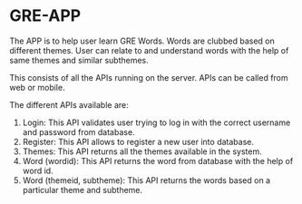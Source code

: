 # GRE-APP


The APP is to help user learn GRE Words. Words are clubbed based on different themes. User can relate to and understand words with
the help of same themes and similar subthemes.

This consists of all the APIs running on the server. APIs can be called from web or mobile.

The different APIs available are:

1) Login: This API validates user trying to log in with the correct username and password from database.
2) Register: This API allows to register a new user into database.
3) Themes: This API returns all the themes available in the system.
4) Word (wordid): This API returns the word from database with the help of word id.
5) Word (themeid, subtheme): This API returns the words based on a particular theme and subtheme.

